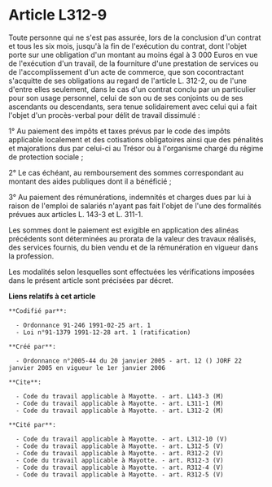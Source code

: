 # Article L312-9

Toute personne qui ne s'est pas assurée, lors de la conclusion d'un contrat et tous les six mois, jusqu'à la fin de
l'exécution du contrat, dont l'objet porte sur une obligation d'un montant au moins égal à 3 000 Euros en vue de l'exécution
d'un travail, de la fourniture d'une prestation de services ou de l'accomplissement d'un acte de commerce, que son
cocontractant s'acquitte de ses obligations au regard de l'article L. 312-2, ou de l'une d'entre elles seulement, dans le cas
d'un contrat conclu par un particulier pour son usage personnel, celui de son ou de ses conjoints ou de ses ascendants ou
descendants, sera tenue solidairement avec celui qui a fait l'objet d'un procès-verbal pour délit de travail dissimulé :

1° Au paiement des impôts et taxes prévus par le code des impôts applicable localement et des cotisations obligatoires ainsi
que des pénalités et majorations dus par celui-ci au Trésor ou à l'organisme chargé du régime de protection sociale ;

2° Le cas échéant, au remboursement des sommes correspondant au montant des aides publiques dont il a bénéficié ;

3° Au paiement des rémunérations, indemnités et charges dues par lui à raison de l'emploi de salariés n'ayant pas fait
l'objet de l'une des formalités prévues aux articles L. 143-3 et L. 311-1.

Les sommes dont le paiement est exigible en application des alinéas précédents sont déterminées au prorata de la valeur des
travaux réalisés, des services fournis, du bien vendu et de la rémunération en vigueur dans la profession.

Les modalités selon lesquelles sont effectuées les vérifications imposées dans le présent article sont précisées par décret.

**Liens relatifs à cet article**

	**Codifié par**:

	  - Ordonnance 91-246 1991-02-25 art. 1
	  - Loi n°91-1379 1991-12-28 art. 1 (ratification)

	**Créé par**:

	  - Ordonnance n°2005-44 du 20 janvier 2005 - art. 12 () JORF 22 janvier 2005 en vigueur le 1er janvier 2006

	**Cite**:

	  - Code du travail applicable à Mayotte. - art. L143-3 (M)
	  - Code du travail applicable à Mayotte. - art. L311-1 (M)
	  - Code du travail applicable à Mayotte. - art. L312-2 (M)

	**Cité par**:

	  - Code du travail applicable à Mayotte. - art. L312-10 (V)
	  - Code du travail applicable à Mayotte. - art. L312-5 (V)
	  - Code du travail applicable à Mayotte. - art. R312-2 (V)
	  - Code du travail applicable à Mayotte. - art. R312-3 (V)
	  - Code du travail applicable à Mayotte. - art. R312-4 (V)
	  - Code du travail applicable à Mayotte. - art. R312-5 (V)
